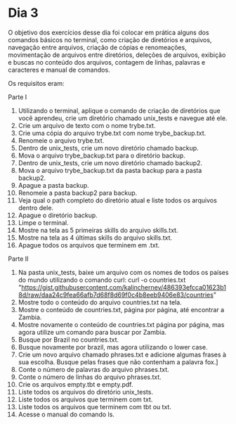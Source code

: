 # Dia 3

O objetivo dos exercícios desse dia foi colocar em prática alguns dos comandos básicos no terminal, como criação de diretórios e arquivos, navegação entre arquivos, criação de cópias e renomeações, movimentação de arquivos entre diretórios, deleções de arquivos, exibição e buscas no conteúdo dos arquivos, contagem de linhas, palavras e caracteres e manual de comandos.

Os requisitos eram:

Parte I
1. Utilizando o terminal, aplique o comando de criação de diretórios que você aprendeu, crie um diretório chamado unix_tests e navegue até ele.
2. Crie um arquivo de texto com o nome trybe.txt.
3. Crie uma cópia do arquivo trybe.txt com nome trybe_backup.txt.
4. Renomeie o arquivo trybe.txt.
5. Dentro de unix_tests, crie um novo diretório chamado backup.
6. Mova o arquivo trybe_backup.txt para o diretório backup.
7. Dentro de unix_tests, crie um novo diretório chamado backup2.
8. Mova o arquivo trybe_backup.txt da pasta backup para a pasta backup2.
9. Apague a pasta backup.
10. Renomeie a pasta backup2 para backup.
11. Veja qual o path completo do diretório atual e liste todos os arquivos dentro dele.
12. Apague o diretório backup.
13. Limpe o terminal.
14. Mostre na tela as 5 primeiras skills do arquivo skills.txt.
15. Mostre na tela as 4 últimas skills do arquivo skills.txt.
16. Apague todos os arquivos que terminem em .txt.

Parte II
1. Na pasta unix_tests, baixe um arquivo com os nomes de todos os países do mundo utilizando o comando curl: curl -o countries.txt "https://gist.githubusercontent.com/kalinchernev/486393efcca01623b18d/raw/daa24c9fea66afb7d68f8d69f0c4b8eeb9406e83/countries"
2. Mostre todo o conteúdo do arquivo countries.txt na tela.
3. Mostre o conteúdo de countries.txt, página por página, até encontrar a Zambia.
4. Mostre novamente o conteúdo de countries.txt página por página, mas agora utilize um comando para buscar por Zambia.
5. Busque por Brazil no countries.txt.
6. Busque novamente por brazil, mas agora utilizando o lower case.
7. Crie um novo arquivo chamado phrases.txt e adicione algumas frases à sua escolha. Busque pelas frases que não contenham a palavra fox.]
8. Conte o número de palavras do arquivo phrases.txt.
9. Conte o número de linhas do arquivo phrases.txt.
10. Crie os arquivos empty.tbt e empty.pdf.
11. Liste todos os arquivos do diretório unix_tests.
12. Liste todos os arquivos que terminem com txt.
13. Liste todos os arquivos que terminem com tbt ou txt.
14. Acesse o manual do comando ls.
